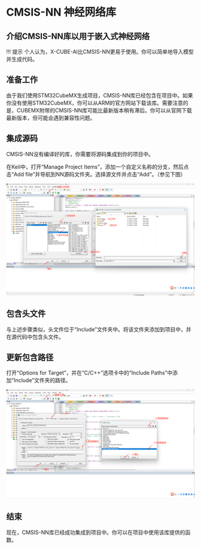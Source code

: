 # CMSIS-NN 神经网络库

## 介绍CMSIS-NN库以用于嵌入式神经网络

!!! 提示
    个人认为，X-CUBE-AI比CMSIS-NN更易于使用。你可以简单地导入模型并生成代码。

## 准备工作

由于我们使用STM32CubeMX生成项目，CMSIS-NN库已经包含在项目中。如果你没有使用STM32CubeMX，你可以从ARM的官方网站下载该库。需要注意的是，CUBEMX附带的CMSIS-NN库可能比最新版本稍有滞后。你可以从官网下载最新版本，但可能会遇到兼容性问题。

## 集成源码

CMSIS-NN没有编译好的库，你需要将源码集成到你的项目中。

在Keil中，打开“Manage Project Items”，添加一个自定义名称的分支，然后点击“Add file”并导航到NN源码文件夹。选择源文件并点击“Add”。（参见下图）

![NN](NN.png)

## 包含头文件

与上述步骤类似，头文件位于“Include”文件夹中。将该文件夹添加到项目中，并在源代码中包含头文件。

## 更新包含路径

打开“Options for Target”，并在“C/C++”选项卡中的“Include Paths”中添加“Include”文件夹的路径。

![include](include.png)

## 结束

现在，CMSIS-NN库已经成功集成到项目中。你可以在项目中使用该库提供的函数。

